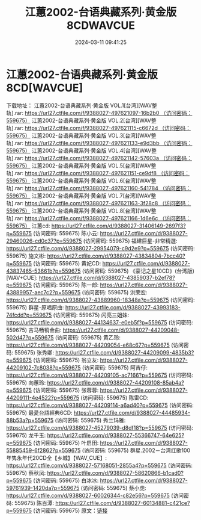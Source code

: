 ﻿---
title: 江蕙2002-台语典藏系列·黄金版8CDWAVCUE
date: 2024-03-11 09:41:25
categories: 闽南语(台语)
tags: 华语中文
---
# 江蕙2002-台语典藏系列·黄金版8CD[WAVCUE]

下载地址：
江蕙2002-台语典藏系列·黄金版 VOL.1[台湾][WAV整轨].rar: https://url27.ctfile.com/f/9388027-497621097-16b2b0 （访问密码：559675）
江蕙2002-台语典藏系列·黄金版 VOL.2[台湾][WAV整轨].rar: https://url27.ctfile.com/f/9388027-497621115-c6672d （访问密码：559675）
江蕙2002-台语典藏系列·黄金版 VOL.3[台湾][WAV整轨].rar: https://url27.ctfile.com/f/9388027-497621133-e9d3bb （访问密码：559675）
江蕙2002-台语典藏系列·黄金版 VOL.4[台湾][WAV整轨].rar: https://url27.ctfile.com/f/9388027-497621142-57603a （访问密码：559675）
江蕙2002-台语典藏系列·黄金版 VOL.5[台湾][WAV整轨].rar: https://url27.ctfile.com/f/9388027-497621151-ce9df8 （访问密码：559675）
江蕙2002-台语典藏系列·黄金版 VOL.6[台湾][WAV整轨].rar: https://url27.ctfile.com/f/9388027-497621160-541784 （访问密码：559675）
江蕙2002-台语典藏系列·黄金版 VOL.7[台湾][WAV整轨].rar: https://url27.ctfile.com/f/9388027-497621163-3f28c8 （访问密码：559675）
江蕙2002-台语典藏系列·黄金版 VOL.8[台湾][WAV整轨].rar: https://url27.ctfile.com/f/9388027-497621166-1d6e6c （访问密码：559675）
江蕙cd: https://url27.ctfile.com/d/9388027-31406149-2697f3?p=559675
(访问密码: 559675)
陈小云: https://url27.ctfile.com/d/9388027-29460026-cd0c37?p=559675
(访问密码: 559675)
福建巨星-非常精選: https://url27.ctfile.com/d/9388027-29954079-c9d2e9?p=559675
(访问密码: 559675)
施文彬: https://url27.ctfile.com/d/9388027-43834804-7bcc40?p=559675
(访问密码: 559675)
黄妃CD: https://url27.ctfile.com/d/9388027-43837465-53661b?p=559675
(访问密码: 559675)
《豪记之星10CD》(台湾版)[WAV+CUE]: https://url27.ctfile.com/d/9388027-43859037-b2ef78?p=559675
(访问密码: 559675)
陈一郎: https://url27.ctfile.com/d/9388027-43889957-aec7c2?p=559675
(访问密码: 559675)
洪荣宏: https://url27.ctfile.com/d/9388027-43889960-18348a?p=559675
(访问密码: 559675)
群星-原唱原曲: https://url27.ctfile.com/d/9388027-43993183-74fcdd?p=559675
(访问密码: 559675)
闪亮三姐妹: https://url27.ctfile.com/d/9388027-44134637-e0eb5f?p=559675
(访问密码: 559675)
吉马畅销金曲: https://url27.ctfile.com/d/9388027-44209048-502d47?p=559675
(访问密码: 559675)
黄乙玲: https://url27.ctfile.com/d/9388027-44209054-e68c67?p=559675
(访问密码: 559675)
张秀卿: https://url27.ctfile.com/d/9388027-44209099-4835b3?p=559675
(访问密码: 559675)
翁立友: https://url27.ctfile.com/d/9388027-44209102-7c8038?p=559675
(访问密码: 559675)
阿吉仔: https://url27.ctfile.com/d/9388027-44209105-ac7166?p=559675
(访问密码: 559675)
向蕙玲: https://url27.ctfile.com/d/9388027-44209108-85ab4a?p=559675
(访问密码: 559675)
张蓉蓉: https://url27.ctfile.com/d/9388027-44209111-4e4522?p=559675
(访问密码: 559675)
陈雷CD: https://url27.ctfile.com/d/9388027-44209114-a6ad40?p=559675
(访问密码: 559675)
最愛台語經典6CD: https://url27.ctfile.com/d/9388027-44485934-88b53a?p=559675
(访问密码: 559675)
秀兰玛雅: https://url27.ctfile.com/d/9388027-45279039-d8df18?p=559675
(访问密码: 559675)
龙千玉: https://url27.ctfile.com/d/9388027-55366747-64e625?p=559675
(访问密码: 559675)
叶启田: https://url27.ctfile.com/d/9388027-55885459-6f2862?p=559675
(访问密码: 559675)
群星.2002－台湾红歌100年隽永年代20CD全【乡城】【WAV_CUE】: https://url27.ctfile.com/d/9388027-57168051-2855a4?p=559675
(访问密码: 559675)
蔡秋凤: https://url27.ctfile.com/d/9388027-58620866-b1cad0?p=559675
(访问密码: 559675)
白冰冰: https://url27.ctfile.com/d/9388027-59761939-1420da?p=559675
(访问密码: 559675)
蔡小虎: https://url27.ctfile.com/d/9388027-60026344-c82e56?p=559675
(访问密码: 559675)
陈百潭: https://url27.ctfile.com/d/9388027-60134881-c421ce?p=559675
(访问密码: 559675)
原文：[链接](https://blog.sina.com.cn/s/blog_1647c7e76010314nw.html)